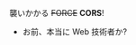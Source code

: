 襲いかかる ~~FORCE~~ **CORS**! <!-- .element: style="font-size: 200%" -->

* お前、本当に Web 技術者か? <!-- .element: class="fragment" data-fragment-index="1" -->
